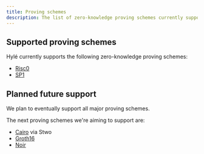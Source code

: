 ```yaml
---
title: Proving schemes
description: The list of zero-knowledge proving schemes currently supported by Hylé.
---
```


## Supported proving schemes

Hylé currently supports the following zero-knowledge proving schemes:

- [Risc0](https://risc0.com/docs/)
- [SP1](https://docs.succinct.xyz/docs/introduction)

## Planned future support

We plan to eventually support all major proving schemes.

The next proving schemes we're aiming to support are:

- [Cairo](https://www.cairo-lang.org/docs/) via Stwo
- [Groth16](https://github.com/arkworks-rs/groth16)
- [Noir](https://noir-lang.org/docs/)
